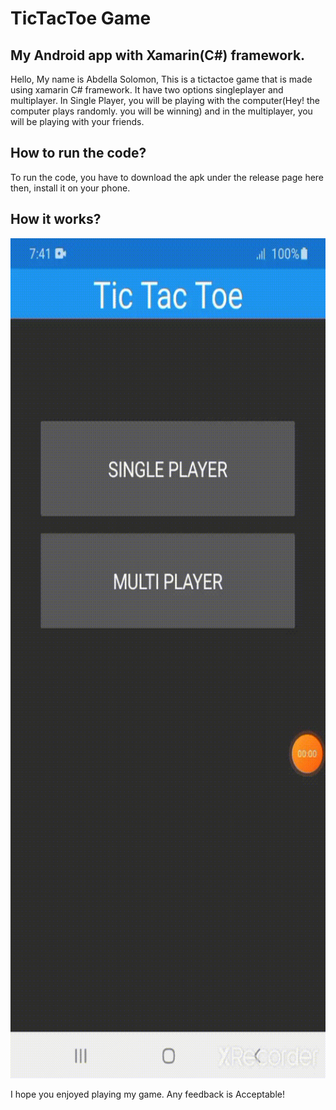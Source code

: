 # TicTacToe Game
## My  Android app with Xamarin(C#) framework.

Hello, My name is Abdella Solomon, This is a tictactoe game that is made using xamarin C# framework.
It have two options singleplayer and multiplayer. In Single Player, you will be playing with the computer(Hey! the computer plays randomly. you will be winning) and in the multiplayer, you will be playing with your friends. 

## How to run the code?
To run the code, you have to download the apk under the release page here  then, install it on your phone.

## How it works?
<img src="./demo.gif" width=640px height=1344px> 

I hope you enjoyed playing my game.
Any feedback is Acceptable!

